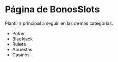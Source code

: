 # Página de BonosSlots

Plantilla principal a seguir en las demás categorías.
  - Poker
  - Blackjack
  - Ruleta
  - Apuestas
  - Casinos
